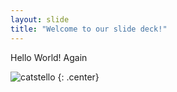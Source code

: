 ```yaml
---
layout: slide
title: "Welcome to our slide deck!"
---
```


Hello World! Again

![catstello](https://octodex.github.com/images/catstello.png)
{: .center}

